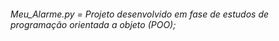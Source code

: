 ###### Meu_Alarme.py  = Projeto desenvolvido em fase de estudos de programação orientada a objeto (POO);
